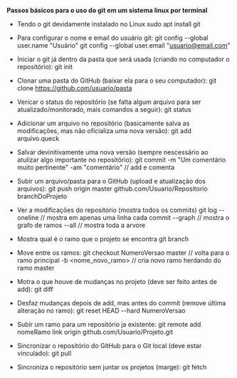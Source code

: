 **Passos básicos para o uso do git em um sistema linux por terminal**

- Tendo o git devidamente instalado no Linux
sudo apt install git

- Para configurar o nome e email do usuário git:
git config --global user.name "Usuário"
git config --global user.email "usuario@email.com"

- Iniciar o git já dentro da pasta que será usada (criando no computador o repositório):
git init 

- Clonar uma pasta do GitHub (baixar ela para o seu computador):
git clone https://github.com/usuario/pasta

- Vericar o status do repositório (se falta algum arquivo para ser atualizado/monitorado, mais comandos a seguir):
git status

- Adicionar um arquivo no repositório (basicamente salva as modificações, mas não oficializa uma nova versão):
git add arquivo.queck

- Salvar devinitivamente uma nova versão (sempre nescessário ao atulizar algo importante no repositório):
git commit -m "Um comentário muito pertinente"
           -am "comentário" // add e comenta

- Subir um arquivo/pasta para o GitHub (upload e atualização dos arquivos):
git push origin master
	 github.com/Usuario/Repositorio branchDoProjeto

- Ver a modificações do repositório (mostra todos os commits)
git log
        --oneline // mostra em apenas uma linha cada commit
        --graph // mostra o grafo de ramos 
        --all // mostra toda a arvore 

- Mostra qual é o ramo que o projeto se encontra
git branch

- Move entre os ramos:
git checkout NumeroVersao
             master // volta para o ramo principal
             -b <nome_novo_ramo> // cria novo ramo herdando do ramo master

- Motra o que houve de mudanças no projeto (deve ser feito antes de add):
git diff

- Desfaz mudanças depois de add, mas antes do commit (remove última alteração no ramo):
git reset HEAD
          --hard NumeroVersao   

- Subir um ramo para um repositório ja existente:
git remote add nomeRamo link 
	       origin github.com/Usuario/Projeto.git

- Sincronizar o repositório do GitHub para o Git local (deve estar vinculado):
git pull

- Sincroniza o repositório sem juntar os projetos (marge):
git fetch
